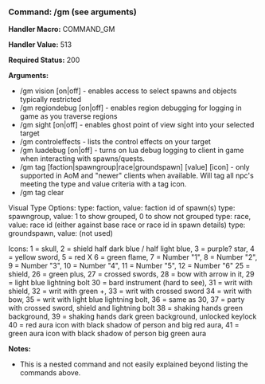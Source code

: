 ### Command: /gm (see arguments)

**Handler Macro:** COMMAND_GM

**Handler Value:** 513

**Required Status:** 200

**Arguments:**
- /gm vision [on|off] - enables access to select spawns and objects typically restricted
- /gm regiondebug [on|off] - enables region debugging for logging in game as you traverse regions
- /gm sight [on|off] - enables ghost point of view sight into your selected target
- /gm controleffects - lists the control effects on your target
- /gm luadebug [on|off] - turns on lua debug logging to client in game when interacting with spawns/quests.
- /gm tag [faction|spawngroup|race|groundspawn] [value] [icon] - only supported in AoM and "newer" clients when available.  Will tag all npc's meeting the type and value criteria with a tag icon.
- /gm tag clear


Visual Type Options:
type: faction, value: faction id of spawn(s)
type: spawngroup, value: 1 to show grouped, 0 to show not grouped
type: race, value: race id (either against base race or race id in spawn details)
type: groundspawn, value: (not used)

Icons:
1 = skull, 2 = shield half dark blue / half light blue, 3 = purple? star, 4 = yellow sword, 5 = red X
6 = green flame, 7 = Number "1", 8 = Number "2", 9 = Number "3", 10 = Number "4", 11 = Number "5", 12 = Number "6"
25 = shield, 26 = green plus, 27 = crossed swords, 28 = bow with arrow in it, 29 = light blue lightning bolt
30 = bard instrument (hard to see), 31 = writ with shield, 32 = writ with green +, 33 = writ with crossed sword
34 = writ with bow, 35 = writ with light blue lightning bolt, 36 = same as 30, 37 = party with crossed sword, shield and lightning bolt
38 = shaking hands green background, 39 = shaking hands dark green background, unlocked keylock
40 = red aura icon with black shadow of person and big red aura, 41 = green aura icon with black shadow of person big green aura

**Notes:**
- This is a nested command and not easily explained beyond listing the commands above.